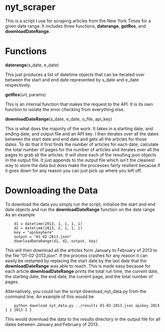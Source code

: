 nyt_scraper
===========

This is a script I use for scraping articles from the New York Times for a given date range.  It includes three functions, **daterange**, **getRes**, and **downloadDateRange**.

# Functions

**daterange**(s_date, e_date)

This just produces a list of datetime objects that can be iterated over between the start and end date represented by s_date and e_date respectively.

**getRes**(url, params)

This is an internal function that makes the request to the API.  It is its own function to isolate the error checking from everything else.

**downloadDateRange**(s_date, e_date, o_file, api_key)

This is what does the majority of the work.  It takes in a starting date, and ending date, and output file and an API key.  I then iterates over all the dates between the start date and end date and gets all the articles for those dates.  To do that it first finds the number of articles for each date, calculate the total number of pages for the number of articles and iterates over all the pages to grab all the articles.  It will store each of the resulting json objects in the output file.  It just appends to the output file which isn't the cleanest way to store the data but does make the processes fairly resilient because if it goes down for any reason you can just pick up where you left off.

# Downloading the Data

To download the data you simply run the script, initialize the start and end date objects and run the **downloadDateRange** function on the date range.  As an example

        d1 = datetime(2013, 1, 1, 1, 1)
        d2 = datetime(2013, 2, 1, 1, 1)
        key = "apikeyhere"
        output = "01-02-2013.json"
        downloadDateRange(d1, d2, output, key)
        
This will then download all the articles form January to February of 2013 to the file "01-02-2013.json".  If the process crashes for any reason it can easily be restarted by replacing the start date by the last date that the **downloadDateRange** was able to reach.  This is made easy because for each article **downloadDateRange** prints the total run time, the current date, the starting date, the end date, the current page, and the total number of pages.

Alternatively, you could run the script download_nyt_data.py from the command line.  An example of this would be

        python download_nyt_data.py ../results 01-02-2013.json apikey 2013 1 1 2013 2 1
        
This would download the data to the results directory in the output file for all dates between January and February of 2013.
